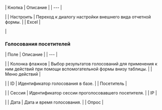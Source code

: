 | Кнопка | Описание |
| --- |

|
| Настроить | Переход к диалогу настройки внешнего вида отчетной формы. |
| Excel |

|

### Голосования посетителей

| Поле | Описание |
| --- |

|
| Колонка флажков | Выбор результатов голосований для применения к ним действий при помощи вспомогательной формы внизу таблицы. |
| Меню действий |

|
| ID | Идентификатор голосования в базе. |
| Посетитель |

|
| Сессия | Идентификатор сессии проголосовавшего посетителя. |
| IP |

|
| Дата | Дата и время голосования. |
| Опрос |